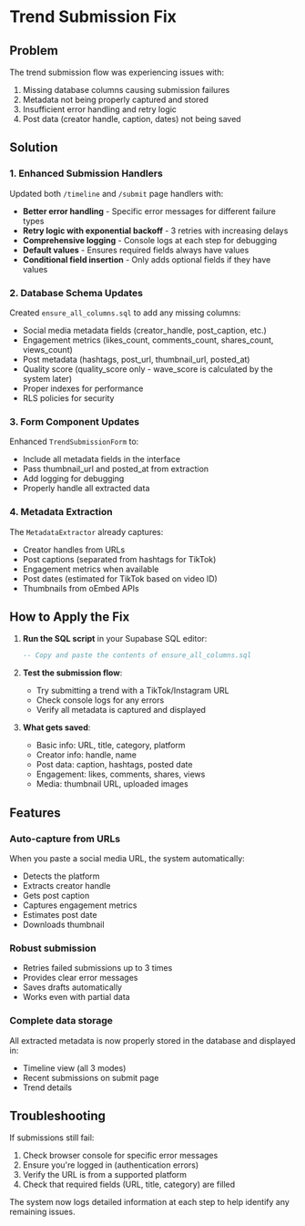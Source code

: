 # Trend Submission Fix

## Problem
The trend submission flow was experiencing issues with:
1. Missing database columns causing submission failures
2. Metadata not being properly captured and stored
3. Insufficient error handling and retry logic
4. Post data (creator handle, caption, dates) not being saved

## Solution

### 1. Enhanced Submission Handlers
Updated both `/timeline` and `/submit` page handlers with:
- **Better error handling** - Specific error messages for different failure types
- **Retry logic with exponential backoff** - 3 retries with increasing delays
- **Comprehensive logging** - Console logs at each step for debugging
- **Default values** - Ensures required fields always have values
- **Conditional field insertion** - Only adds optional fields if they have values

### 2. Database Schema Updates
Created `ensure_all_columns.sql` to add any missing columns:
- Social media metadata fields (creator_handle, post_caption, etc.)
- Engagement metrics (likes_count, comments_count, shares_count, views_count)
- Post metadata (hashtags, post_url, thumbnail_url, posted_at)
- Quality score (quality_score only - wave_score is calculated by the system later)
- Proper indexes for performance
- RLS policies for security

### 3. Form Component Updates
Enhanced `TrendSubmissionForm` to:
- Include all metadata fields in the interface
- Pass thumbnail_url and posted_at from extraction
- Add logging for debugging
- Properly handle all extracted data

### 4. Metadata Extraction
The `MetadataExtractor` already captures:
- Creator handles from URLs
- Post captions (separated from hashtags for TikTok)
- Engagement metrics when available
- Post dates (estimated for TikTok based on video ID)
- Thumbnails from oEmbed APIs

## How to Apply the Fix

1. **Run the SQL script** in your Supabase SQL editor:
   ```sql
   -- Copy and paste the contents of ensure_all_columns.sql
   ```

2. **Test the submission flow**:
   - Try submitting a trend with a TikTok/Instagram URL
   - Check console logs for any errors
   - Verify all metadata is captured and displayed

3. **What gets saved**:
   - Basic info: URL, title, category, platform
   - Creator info: handle, name
   - Post data: caption, hashtags, posted date
   - Engagement: likes, comments, shares, views
   - Media: thumbnail URL, uploaded images

## Features

### Auto-capture from URLs
When you paste a social media URL, the system automatically:
- Detects the platform
- Extracts creator handle
- Gets post caption
- Captures engagement metrics
- Estimates post date
- Downloads thumbnail

### Robust submission
- Retries failed submissions up to 3 times
- Provides clear error messages
- Saves drafts automatically
- Works even with partial data

### Complete data storage
All extracted metadata is now properly stored in the database and displayed in:
- Timeline view (all 3 modes)
- Recent submissions on submit page
- Trend details

## Troubleshooting

If submissions still fail:
1. Check browser console for specific error messages
2. Ensure you're logged in (authentication errors)
3. Verify the URL is from a supported platform
4. Check that required fields (URL, title, category) are filled

The system now logs detailed information at each step to help identify any remaining issues.